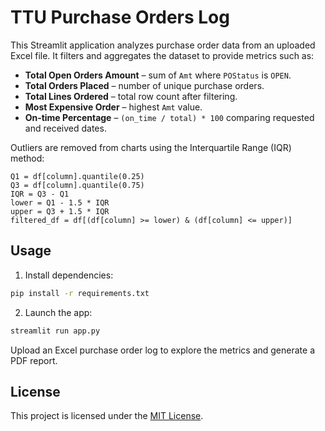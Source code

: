 # TTU Purchase Orders Log

This Streamlit application analyzes purchase order data from an uploaded Excel file. It filters and aggregates the dataset to provide metrics such as:

- **Total Open Orders Amount** – sum of `Amt` where `POStatus` is `OPEN`.
- **Total Orders Placed** – number of unique purchase orders.
- **Total Lines Ordered** – total row count after filtering.
- **Most Expensive Order** – highest `Amt` value.
- **On‑time Percentage** – `(on_time / total) * 100` comparing requested and received dates.

Outliers are removed from charts using the Interquartile Range (IQR) method:

```
Q1 = df[column].quantile(0.25)
Q3 = df[column].quantile(0.75)
IQR = Q3 - Q1
lower = Q1 - 1.5 * IQR
upper = Q3 + 1.5 * IQR
filtered_df = df[(df[column] >= lower) & (df[column] <= upper)]
```

## Usage

1. Install dependencies:

```bash
pip install -r requirements.txt
```

2. Launch the app:

```bash
streamlit run app.py
```

Upload an Excel purchase order log to explore the metrics and generate a PDF report.

## License

This project is licensed under the [MIT License](LICENSE).
